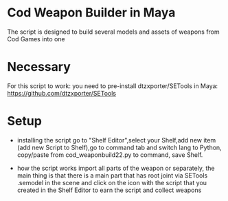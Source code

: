 # Cod Weapon Builder in Maya
The script is designed to build several models and assets of weapons from Cod Games into one


# Necessary
For this script to work:
you need to pre-install dtzxporter/SETools in Maya: 
https://github.com/dtzxporter/SETools

# Setup

* installing the script
go to "Shelf Editor",select your Shelf,add new item (add new Script to Shelf),go to command tab and switch lang to Python, copy/paste from cod_weaponbuild22.py to command, save Shelf.

* how the script works
import all parts of the weapon or separately, the main thing is that there is a main part that has root joint
via SETools .semodel in the scene
and click on the icon with the script that you created in the Shelf Editor to earn the script and collect weapons

